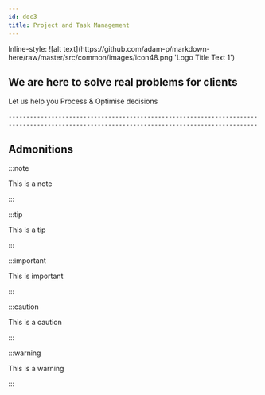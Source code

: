 ```yaml
---
id: doc3
title: Project and Task Management
---
```

  
  <div
        className="productShowcaseSection paddingBottom"
        style={{ textAlign: 'center' }}
      >
  Inline-style: ![alt text](https://github.com/adam-p/markdown-here/raw/master/src/common/images/icon48.png 'Logo Title Text 1')
        <h2>We are here to solve real problems for clients </h2>
        <MarkdownBlock>Let us help you Process & Optimise decisions</MarkdownBlock>
      </div>
    
    --------------------------------------------------------------------------------------------------------------------------------------------
    
## Admonitions

:::note

This is a note

:::

:::tip

This is a tip

:::

:::important

This is important

:::

:::caution

This is a caution

:::

:::warning

This is a warning

:::
